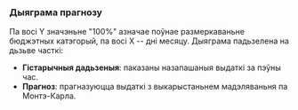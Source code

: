### Дыяграма прагнозу

Па восі Y значэньне "100%" азначае поўнае размеркаваньне бюджэтных катэгорый, па восі X -- дні 
месяцу. Дыяграма падьзелена на дьзьве часткі:
- **Гістарычныя дадьзеныя**: паказаны назапашаныя выдаткі за пэўны час.
- **Прагноз**: прагназуюцца выдаткі з выкарыстаньнем мадэляваньня па Монтэ-Карла.

